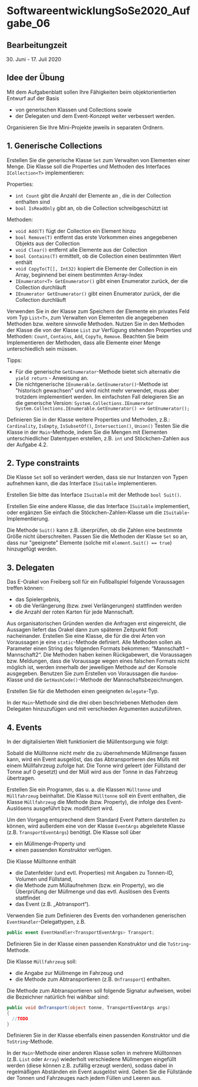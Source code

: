# SoftwareentwicklungSoSe2020_Aufgabe_06

## Bearbeitungzeit

30. Juni - 17. Juli 2020

## Idee der Übung

Mit dem Aufgabenblatt sollen Ihre Fähigkeiten beim objektorientierten Entwurf auf der Basis 
+ von generischen Klassen und Collections sowie 
+ der Delegaten und dem Event-Konzept
weiter verbessert werden. 

Organisieren Sie Ihre Mini-Projekte jeweils in separaten Ordnern.

## 1. Generische Collections
Erstellen Sie die generische Klasse `Set` zum Verwalten von Elementen einer Menge.
Die Klasse soll die Properties und Methoden des Interfaces `ICollection<T>` implementieren:

Properties:

  + `int Count` gibt die Anzahl der Elemente an , die in der Collection enthalten sind
  + `bool IsReadOnly` gibt an, ob die Collection schreibgeschützt ist

Methoden:

  + `void Add(T)` fügt der Collection ein Element hinzu
  + `bool Remove(T)` entfernt das erste Vorkommen eines angegebenen Objekts aus der Collection
  + `void Clear()` entfernt alle Elemente aus der Collection
  + `bool Contains(T)` ermittelt, ob die Collection einen bestimmten Wert enthält
  + `void CopyTo(T[], Int32)` kopiert die Elemente der Collection in ein Array, beginnend bei einem bestimmten Array-Index
  + `IEnumerator<T> GetEnumerator()` gibt einen Enumerator zurück, der die Collection durchläuft
  + `IEnumerator GetEnumerator()` gibt einen Enumerator zurück, der die Collection durchläuft

Verwenden Sie in der Klasse zum Speichern der Elemente ein  privates Feld vom Typ `List<T>`, zum Verwalten von Elementen die angegebenen Methoden bzw. weitere sinnvolle Methoden. Nutzen Sie in den Methoden der Klasse die von der Klasse `List` zur Verfügung stehenden Properties und Methoden: `Count`, `Contains`, `Add`, `CopyTo`, `Remove`. Beachten Sie beim Implementieren der Methoden, dass alle Elemente einer Menge unterschiedlich sein müssen.

Tipps:
  + Für die generische `GetEnumerator`-Methode bietet sich alternativ die `yield return` - Anweisung an.
  + Die nichtgenerische `IEnumerable.GetEnumerator()`-Methode ist "historisch gewachsen" und wird nicht mehr verwendet, muss aber trotzdem implementiert werden. Im einfachsten Fall delegieren Sie an die generische Version: `System.Collections.IEnumerator System.Collections.IEnumerable.GetEnumerator() => GetEnumerator();`

Definieren Sie in der Klasse weitere Properties und Methoden, z.B.:
`Cardinality`, `IsEmpty`, `IsSubsetOf()`, `Intersection()`, `Union()`
Testen Sie die Klasse in der `Main`-Methode, indem Sie die Mengen mit Elementen unterschiedlicher Datentypen erstellen, z.B. `int` und Stöckchen-Zahlen aus der Aufgabe 4.2.

## 2. Type constraints
Die Klasse `Set` soll so verändert werden, dass sie nur Instanzen von Typen aufnehmen kann, die das Interface `ISuitable` implementieren.

Erstellen Sie bitte das Interface `ISuitable` mit der Methode `bool Suit()`.

Erstellen Sie eine andere Klasse, die das Interface `ISuitable` implementiert, oder ergänzen Sie einfach die Stöckchen-Zahlen-Klasse um die `ISuitable`- Implementierung.

Die Methode `Suit()` kann z.B. überprüfen, ob die Zahlen eine bestimmte Größe nicht überschreiten. Passen Sie die Methoden der Klasse `Set` so an, dass nur "geeignete" Elemente (solche mit `element.Suit() == true`) hinzugefügt werden.


## 3. Delegaten
Das E-Orakel von Freiberg soll für ein Fußballspiel folgende Voraussagen treffen können:

  +	das Spielergebnis,
  + ob die Verlängerung (bzw. zwei Verlängerungen) stattfinden werden
  + die Anzahl der roten Karten für jede Mannschaft.

Aus organisatorischen Gründen werden die Anfragen erst eingereicht, die Aussagen liefert das Orakel dann zum späteren Zeitpunkt flott nacheinander.
Erstellen Sie eine Klasse, die für die drei Arten von Voraussagen je eine `static`-Methode definiert. Alle Methoden sollen als Parameter einen String des folgenden Formats bekommen: “Mannschaft1 – Mannschaft2“. Die Methoden haben keinen Rückgabewert, die Voraussagen bzw. Meldungen, dass die Voraussage wegen eines falschen Formats nicht möglich ist, werden innerhalb der jeweiligen Methode auf der Konsole ausgegeben.
Benutzen Sie zum Erstellen von Voraussagen die `Random`-Klasse und die `GetHashCode()`-Methode der Mannschaftsbezeichnungen.

Erstellen Sie für die Methoden einen geeigneten `delegate`-Typ.

In der `Main`-Methode sind die drei oben beschriebenen Methoden dem Delegaten hinzuzufügen und mit verschieden Argumenten auszuführen.


## 4. Events
In der digitalisierten Welt funktioniert die Müllentsorgung wie folgt:

Sobald die Mülltonne nicht mehr die zu übernehmende Müllmenge fassen kann, wird ein Event ausgelöst, das das Abtransportieren des Mülls mit einem Müllfahrzeug zufolge hat. Die Tonne wird geleert (der Füllstand der Tonne auf 0 gesetzt) und der Müll wird aus der Tonne in das Fahrzeug übertragen.

Erstellen Sie ein Programm, das u. a. die Klassen `Mülltonne` und `Müllfahrzeug` beinhaltet. Die Klasse `Mülltonne` soll ein Event enthalten, die Klasse `Müllfahrzeug` die Methode (bzw. Property), die infolge des Event-Auslösens ausgeführt bzw. modifiziert wird.

 Um den Vorgang entsprechend dem Standard Event Pattern darstellen zu können, wird außerdem eine von der Klasse `EventArgs` abgeleitete Klasse (z.B. `TransportEventArgs`) benötigt. Die Klasse soll über
  + ein Müllmenge-Property und
  + einen passenden Konstruktor verfügen.

Die Klasse Mülltonne enthält
  + die Datenfelder (und evtl. Properties) mit Angaben zu Tonnen-ID, Volumen und Füllstand,
  + die Methode zum Müllaufnehmen (bzw. ein Property), wo die Überprüfung der Müllmenge und das evtl. Auslösen des Events stattfindet
  + das Event (z.B. „Abtransport“).

Verwenden Sie zum Definieren des Events den vorhandenen generischen `EventHandler`-Delegattypen, z.B.
```C#
public event EventHandler<TransportEventArgs> Transport;
```

Definieren Sie in der Klasse einen passenden Konstruktor und die `ToString`-Methode.

Die Klasse `Müllfahrzeug` soll:
 +	die Angabe zur Müllmenge im Fahrzeug und
 +	die Methode zum Abtransportieren (z.B. `OnTransport`) enthalten.

Die Methode zum Abtransportieren soll folgende Signatur aufweisen, wobei die Bezeichner natürlich frei wählbar sind:

```C#
public void OnTransport(object tonne, TransportEventArgs args)
{
  //TODO
}
```

Definieren Sie in der Klasse ebenfalls einen passenden Konstruktor und die `ToString`-Methode.

In der `Main`-Methode einer anderen Klasse sollen in mehrere Mülltonnen (z.B. `List` oder `Array`) wiederholt verschiedene Müllmengen eingefüllt werden (diese können z.B. zufällig erzeugt werden), sodass dabei in regelmäßigen Abständen ein Event ausgelöst wird. Geben Sie die Füllstände der Tonnen und Fahrzeuges nach jedem Füllen und Leeren aus.
